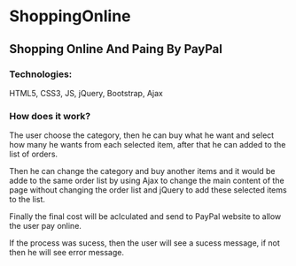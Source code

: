 # ShoppingOnline
## Shopping Online And Paing By PayPal

### Technologies:
HTML5, CSS3, JS, jQuery, Bootstrap, Ajax

### How does it work?
The user choose the category, then he can buy what he want and select how many he wants from each selected item, after that he can added to the list of orders.

Then he can change the category and buy another items and it would be adde to the same order list by using Ajax to change the main content of the page without changing the order list and jQuery to add these selected items to the list.

Finally the final cost will be aclculated and send to PayPal website to allow the user pay online.

If the process was sucess, then the user will see a sucess message, if not then he will see error message.
